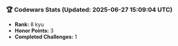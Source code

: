 ### 🏆 Codewars Stats (Updated: 2025-06-27 15:09:04 UTC)

- **Rank:** 8 kyu
- **Honor Points:** 3
- **Completed Challenges:** 1
